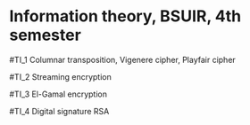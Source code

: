# Information theory, BSUIR, 4th semester

#TI_1
Columnar transposition, Vigenere cipher, Playfair cipher

#TI_2
Streaming encryption

#TI_3
El-Gamal encryption

#TI_4
Digital signature RSA
